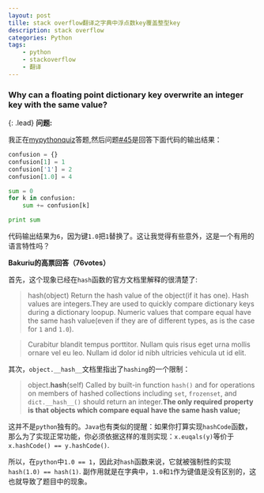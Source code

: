 ```yaml
---
layout: post
tille: stack overflow翻译之字典中浮点数key覆盖整型key 
description: stack overflow
categories: Python
tags: 
    - python 
    - stackoverflow
    - 翻译
---
```

### Why can a floating point dictionary key overwrite an integer key with the same value?
{: .lead}
**问题:**

我正在[mypythonquiz](http://www.mypythonquiz.com)答题,然后问题[#45](http://www.mypythonquiz.com/question.php?qid=255)是回答下面代码的输出结果：
<!--break-->

```python
confusion = {}
confusion[1] = 1
confusion['1'] = 2
confusion[1.0] = 4

sum = 0
for k in confusion:
    sum += confusion[k]

print sum
```
代码输出结果为`6`，因为键`1.0`把`1`替换了。这让我觉得有些意外，这是一个有用的语言特性吗？


**Bakuriu的高票回答（76votes）**

首先，这个现象已经在`hash`函数的官方文档里解释的很清楚了:
> hash(object)
    Return the hash value of the object(if it has one). Hash values are integers.They are used to quickly compare dictionary keys during a dictionary loopup. Numeric values that compare equal have the same hash value(even if they are of different types, as is the case for `1` and `1.0`).

> Curabitur blandit tempus porttitor. Nullam quis risus eget urna mollis ornare vel eu leo. Nullam id dolor id nibh ultricies vehicula ut id elit.

其次，`object.__hash__`文档里指出了`hashing`的一个限制：
> object.__hash__(self)
    Called by built-in function `hash()` and for operations on members of hashed collections including `set`, `frozenset`, and `dict.__hash__()` should return an integer.**The only required property is that objects which compare equal have the same hash value;**

这并不是`python`独有的。`Java`也有类似的提醒：如果你打算实现`hashCode`函数，那么为了实现正常功能，你必须依据这样的准则实现：`x.euqals(y)`等价于`x.hashCode() == y.hashCode()`.

所以，在`python`中`1.0 == 1`，因此对`hash`函数来说，它就被强制性的实现`hash(1.0) == hash(1)`. 副作用就是在字典中，`1.0`和`1`作为键值是没有区别的，这也就导致了题目中的现象。


